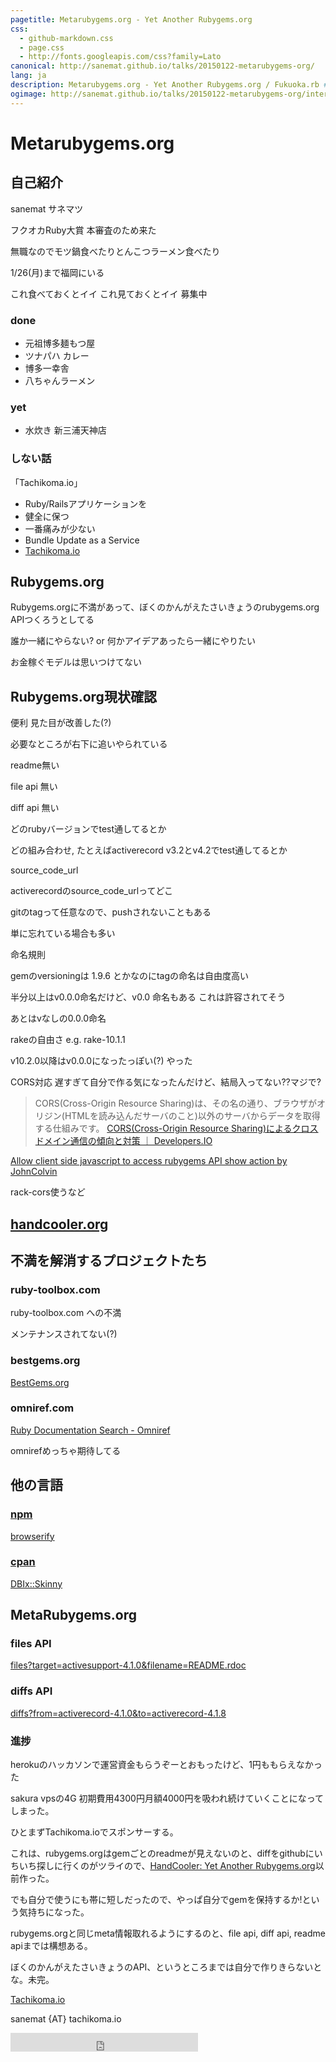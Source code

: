 ```yaml
---
pagetitle: Metarubygems.org - Yet Another Rubygems.org
css:
  - github-markdown.css
  - page.css
  - http://fonts.googleapis.com/css?family=Lato
canonical: http://sanemat.github.io/talks/20150122-metarubygems-org/
lang: ja
description: Metarubygems.org - Yet Another Rubygems.org / Fukuoka.rb #27
ogimage: http://sanemat.github.io/talks/20150122-metarubygems-org/interval-pull-requests.gif
---
```

<script type="text/javascript">
  window.analytics=window.analytics||[],window.analytics.methods=["identify","group","track","page","pageview","alias","ready","on","once","off","trackLink","trackForm","trackClick","trackSubmit"],window.analytics.factory=function(t){return function(){var a=Array.prototype.slice.call(arguments);return a.unshift(t),window.analytics.push(a),window.analytics}};for(var i=0;i<window.analytics.methods.length;i++){var key=window.analytics.methods[i];window.analytics[key]=window.analytics.factory(key)}window.analytics.load=function(t){if(!document.getElementById("analytics-js")){var a=document.createElement("script");a.type="text/javascript",a.id="analytics-js",a.async=!0,a.src=("https:"===document.location.protocol?"https://":"http://")+"cdn.segment.io/analytics.js/v1/"+t+"/analytics.min.js";var n=document.getElementsByTagName("script")[0];n.parentNode.insertBefore(a,n)}},window.analytics.SNIPPET_VERSION="2.0.9",
  window.analytics.load("ig7q6np7c1");
  window.analytics.page();
</script>

# Metarubygems.org

## 自己紹介

sanemat サネマツ

フクオカRuby大賞 本審査のため来た

無職なのでモツ鍋食べたりとんこつラーメン食べたり

1/26(月)まで福岡にいる

これ食べておくとイイ これ見ておくとイイ 募集中

### done

- 元祖博多麺もつ屋
- ツナパハ カレー
- 博多一幸舎
- 八ちゃんラーメン

### yet

- 水炊き 新三浦天神店

### しない話

「Tachikoma.io」

* Ruby/Railsアプリケーションを
* 健全に保つ
* 一番痛みが少ない
* Bundle Update as a Service
* [Tachikoma.io][tachikoma-io]

## Rubygems.org

Rubygems.orgに不満があって、ぼくのかんがえたさいきょうのrubygems.org APIつくろうとしてる

誰か一緒にやらない? or 何かアイデアあったら一緒にやりたい

お金稼ぐモデルは思いつけてない

## Rubygems.org現状確認

便利
見た目が改善した(?)

必要なところが右下に追いやられている

readme無い

file api 無い

diff api 無い

どのrubyバージョンでtest通してるとか

どの組み合わせ, たとえばactiverecord v3.2とv4.2でtest通してるとか

source_code_url

activerecordのsource_code_urlってどこ

gitのtagって任意なので、pushされないこともある

単に忘れている場合も多い

命名規則

gemのversioningは 1.9.6 とかなのにtagの命名は自由度高い

半分以上はv0.0.0命名だけど、v0.0 命名もある これは許容されてそう

あとはvなしの0.0.0命名

rakeの自由さ e.g. rake-10.1.1

v10.2.0以降はv0.0.0になったっぽい(?) やった

CORS対応 遅すぎて自分で作る気になったんだけど、結局入ってない??マジで?

> CORS(Cross-Origin Resource Sharing)は、その名の通り、ブラウザがオリジン(HTMLを読み込んだサーバのこと)以外のサーバからデータを取得する仕組みです。
> [CORS(Cross-Origin Resource Sharing)によるクロスドメイン通信の傾向と対策 ｜ Developers.IO](http://dev.classmethod.jp/cloud/cors-cross-origin-resource-sharing-cross-domain/)

[Allow client side javascript to access rubygems API show action by JohnColvin](https://github.com/rubygems/rubygems.org/pull/592)

rack-cors使うなど

## [handcooler.org](http://handcooler.org)

## 不満を解消するプロジェクトたち

### ruby-toolbox.com

ruby-toolbox.com への不満

メンテナンスされてない(?)

### bestgems.org

[BestGems.org](http://bestgems.org/)

### omniref.com

[Ruby Documentation Search - Omniref](https://www.omniref.com/)

omnirefめっちゃ期待してる

## 他の言語

### [npm](https://www.npmjs.org/)

[browserify](https://www.npmjs.com/package/browserify)

### [cpan](https://cpan.org/)

[DBIx::Skinny](https://metacpan.org/pod/DBIx::Skinny)

## MetaRubygems.org

### files API

[files?target=activesupport-4.1.0&filename=README.rdoc](http://raw.metarubygems.org/v1/files?target=activesupport-4.1.0&filename=README.rdoc)

### diffs API

[diffs?from=activerecord-4.1.0&to=activerecord-4.1.8](http://raw.metarubygems.org/v1/diffs?from=activerecord-4.1.0&to=activerecord-4.1.8)

### 進捗

herokuのハッカソンで運営資金もらうぞーとおもったけど、1円ももらえなかった

sakura vpsの4G 初期費用4300円月額4000円を吸われ続けていくことになってしまった。

ひとまずTachikoma.ioでスポンサーする。

これは、rubygems.orgはgemごとのreadmeが見えないのと、diffをgithubにいちいち探しに行くのがツライので、[HandCooler: Yet Another Rubygems.org](http://handcooler.org/)以前作った。

でも自分で使うにも帯に短しだったので、やっぱ自分でgemを保持するか!という気持ちになった。

rubygems.orgと同じmeta情報取れるようにするのと、file api, diff api, readme apiまでは構想ある。

ぼくのかんがえたさいきょうのAPI、というところまでは自分で作りきらないとな。未完。

[Tachikoma.io][tachikoma-io]

sanemat {AT} tachikoma.io

<iframe src="http://expando.github.io/add/?u=http%3A%2F%2Fsanemat.github.io%2Ftalks%2F20150122-metarubygems-org%2F&t=Metarubygems.org%20-%20Yet%20Another%20Rubygems.org%20%2F%20Fukuoka.rb%20%2327" frameborder=0 frametransparency=1 scrolling=no height=30 width=300>
</iframe>

[tachikoma-io]:http://tachikoma.io/?utm_source=talk&utm_medium=slide&utm_campaign=20150122-metarubygems-org

